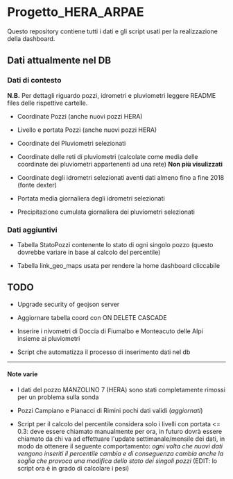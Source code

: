 # Progetto_HERA_ARPAE
Questo repository contiene tutti i dati e gli script usati per la realizzazione della dashboard.


## Dati attualmente nel DB
### Dati di contesto
**N.B.** Per dettagli riguardo pozzi, idrometri e pluviometri leggere README files delle rispettive cartelle.

* Coordinate Pozzi (anche nuovi pozzi HERA)

* Livello e portata Pozzi (anche nuovi pozzi HERA)

* Coordinate dei Pluviometri selezionati

* Coordinate delle reti di pluviometri (calcolate come media delle coordinate dei pluviometri appartenenti ad una rete) **Non più visulizzati**

* Coordinate degli idrometri selezionati aventi dati almeno fino a fine 2018 (fonte dexter)

* Portata media giornaliera degli idrometri selezionati

* Precipitazione cumulata giornaliera dei pluviometri selezionati

### Dati aggiuntivi
* Tabella StatoPozzi contenente lo stato di ogni singolo pozzo (questo dovrebbe variare in base al calcolo del percentile)

* Tabella link_geo_maps usata per rendere la home dashboard cliccabile




## TODO

* Upgrade security of geojson server

* Aggiornare tabella coord con ON DELETE CASCADE

* Inserire i nivometri di Doccia di Fiumalbo e Monteacuto delle Alpi insieme ai pluviometri

* Script che automatizza il processo di inserimento dati nel db


****
#### Note varie
* I dati del pozzo MANZOLINO 7 (HERA) sono stati completamente rimossi per un problema sulla sonda

* Pozzi Campiano e Pianacci di Rimini pochi dati validi (*aggiornati*)

* Script per il calcolo del percentile considera solo i livelli con portata <= 0.3: deve essere chiamato manualmente per ora, in futuro dovrà essere chiamato da chi va ad effettuare l'update settimanale/mensile dei dati, in modo da ottenere il seguente comportamento: *ogni volta che nuovi dati vengono inseriti il percentile cambia e di conseguenza cambia anche la soglia che provoca una modifica dello stato dei singoli pozzi* (EDIT: lo script ora è in grado di calcolare i pesi)